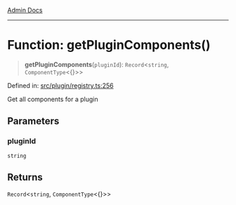 [Admin Docs](/)

***

# Function: getPluginComponents()

> **getPluginComponents**(`pluginId`): `Record`\<`string`, `ComponentType`\<\{\}\>\>

Defined in: [src/plugin/registry.ts:256](https://github.com/PalisadoesFoundation/talawa-admin/blob/main/src/plugin/registry.ts#L256)

Get all components for a plugin

## Parameters

### pluginId

`string`

## Returns

`Record`\<`string`, `ComponentType`\<\{\}\>\>
